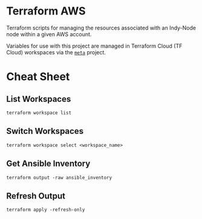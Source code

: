 # Terraform AWS

Terraform scripts for managing the resources associated with an Indy-Node node within a given AWS account.

Variables for use with this project are managed in Terraform Cloud (TF Cloud) workspaces via the [`meta`](../meta/readme.md) project.

# Cheat Sheet

## List Workspaces

```
terraform workspace list
```

## Switch Workspaces

```
terraform workspace select <workspace_name>
```

## Get Ansible Inventory

```
terraform output -raw ansible_inventory
```

## Refresh Output

```
terraform apply -refresh-only
```